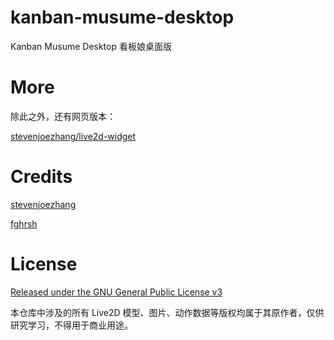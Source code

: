 # kanban-musume-desktop
Kanban Musume Desktop 看板娘桌面版

# More

除此之外，还有网页版本：

[stevenjoezhang/live2d-widget](https://github.com/stevenjoezhang/live2d-widget)

# Credits
[stevenjoezhang](https://github.com/stevenjoezhang)

[fghrsh](https://github.com/fghrsh)

# License

[Released under the GNU General Public License v3](http://www.gnu.org/licenses/gpl-3.0.html)

本仓库中涉及的所有 Live2D 模型、图片、动作数据等版权均属于其原作者，仅供研究学习，不得用于商业用途。